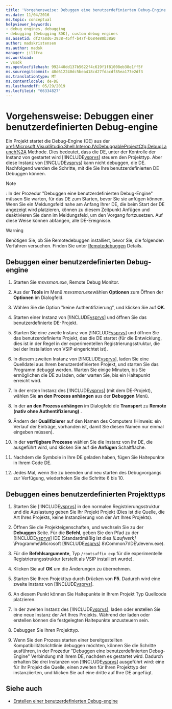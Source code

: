 ```yaml
---
title: 'Vorgehensweise: Debuggen eine benutzerdefinierten Debug-Engine | Microsoft-Dokumentation'
ms.date: 11/04/2016
ms.topic: conceptual
helpviewer_keywords:
- debug engines, debugging
- debugging [Debugging SDK], custom debug engines
ms.assetid: df27a8d6-3938-45ff-b47f-b684e80b38a0
author: madskristensen
ms.author: madsk
manager: jillfra
ms.workload:
- vssdk
ms.openlocfilehash: 992440dd137b5622f4c619f1f81008eb38e1ff5f
ms.sourcegitcommit: 40d612240dc5bea418cd27fdacdf85ea177e2df3
ms.translationtype: MT
ms.contentlocale: de-DE
ms.lasthandoff: 05/29/2019
ms.locfileid: "66334827"
---
```

# <a name="how-to-debug-a-custom-debug-engine"></a>Vorgehensweise: Debuggen einer benutzerdefinierten Debug-engine
Ein Projekt startet die Debug-Engine (DE) aus der <xref:Microsoft.VisualStudio.Shell.Interop.IVsDebuggableProjectCfg.DebugLaunch%2A> Methode. Dies bedeutet, dass die DE, unter der Kontrolle der Instanz von gestartet wird [!INCLUDE[vsprvs](../../code-quality/includes/vsprvs_md.md)] steuern den Projekttyp. Aber diese Instanz von [!INCLUDE[vsprvs](../../code-quality/includes/vsprvs_md.md)] kann nicht debuggen, die DE. Nachfolgend werden die Schritte, mit die Sie Ihre benutzerdefinierten DE Debuggen können.

> [!NOTE]
> :     In der Prozedur "Debuggen eine benutzerdefinierten Debug-Engine" müssen Sie warten, für das DE zum Starten, bevor Sie sie anfügen können. Wenn Sie ein Meldungsfeld nahe am Anfang Ihrer DE, die beim Start der DE angezeigt wird platzieren, können zu diesem Zeitpunkt Anfügen und deaktivieren Sie dann im Meldungsfeld, um den Vorgang fortzusetzen. Auf diese Weise können abfangen, alle DE-Ereignisse.

> [!WARNING]
> Benötigen Sie, ob Sie Remotedebuggen installiert, bevor Sie, die folgenden Verfahren versuchen. Finden Sie unter [Remotedebuggen](../../debugger/remote-debugging.md) Details.

## <a name="debug-a-custom-debug-engine"></a>Debuggen einer benutzerdefinierten Debug-engine

1. Starten Sie *msvsmon.exe*, Remote Debug Monitor.

2. Aus der **Tools** im Menü *msvsmon.exe*wählen **Optionen** zum Öffnen der **Optionen** im Dialogfeld.

3. Wählen Sie die Option "keine Authentifizierung", und klicken Sie auf **OK**.

4. Starten einer Instanz von [!INCLUDE[vsprvs](../../code-quality/includes/vsprvs_md.md)] und öffnen Sie das benutzerdefinierte DE-Projekt.

5. Starten Sie eine zweite Instanz von [!INCLUDE[vsprvs](../../code-quality/includes/vsprvs_md.md)] und öffnen Sie das benutzerdefinierte Projekt, das die DE startet (für die Entwicklung, dies ist in der Regel in der experimentellen Registrierungsstruktur, die bei der Installation von VSIP eingerichtet ist).

6. In diesem zweiten Instanz von [!INCLUDE[vsprvs](../../code-quality/includes/vsprvs_md.md)], laden Sie eine Quelldatei aus Ihrem benutzerdefinierten Projekt, und starten Sie das Programm debuggt werden. Warten Sie einige Minuten, bis Sie ermöglichen die DE zu laden, oder warten Sie, bis ein Haltepunkt erreicht wird.

7. In der ersten Instanz des [!INCLUDE[vsprvs](../../code-quality/includes/vsprvs_md.md)] (mit dem DE-Projekt), wählen Sie **an den Prozess anhängen** aus der **Debuggen** Menü.

8. In der **an den Prozess anhängen** im Dialogfeld die **Transport** zu **Remote (nativ ohne Authentifizierung)** .

9. Ändern der **Qualifizierer** auf den Namen des Computers (Hinweis: ein Verlauf der Einträge, vorhanden ist, damit Sie diesen Namen nur einmal eingeben müssen).

10. In der **verfügbare Prozesse** wählen Sie die Instanz von Ihr DE, die ausgeführt wird, und klicken Sie auf die **Anfügen** Schaltfläche.

11. Nachdem die Symbole in Ihre DE geladen haben, fügen Sie Haltepunkte in Ihrem Code DE.

12. Jedes Mal, wenn Sie zu beenden und neu starten des Debugvorgangs zur Verfügung, wiederholen Sie die Schritte 6 bis 10.

## <a name="debug-a-custom-project-type"></a>Debuggen eines benutzerdefinierten Projekttyps

1. Starten Sie [!INCLUDE[vsprvs](../../code-quality/includes/vsprvs_md.md)] in den normalen Registrierungsstruktur und die Auslastung geben Sie Ihr Projekt Projekt (Dies ist die Quelle, die Art Ihres Projekts, keine Instanziierung von der Art Ihres Projekts).

2. Öffnen Sie die Projekteigenschaften, und wechseln Sie zu der **Debuggen** Seite. Für die **Befehl**, geben Sie den Pfad zu der [!INCLUDE[vsprvs](../../code-quality/includes/vsprvs_md.md)] IDE (Standardmäßig ist dies *[Laufwerk]* \Programme\Microsoft [!INCLUDE[vsprvs](../../code-quality/includes/vsprvs_md.md)] 8\Common7\IDE\devenv.exe).

3. Für die **Befehlsargumente**, Typ `/rootsuffix exp` für die experimentelle Registrierungsstruktur (erstellt als VSIP installiert wurde).

4. Klicken Sie auf **OK** um die Änderungen zu übernehmen.

5. Starten Sie Ihren Projekttyp durch Drücken von **F5**. Dadurch wird eine zweite Instanz von [!INCLUDE[vsprvs](../../code-quality/includes/vsprvs_md.md)].

6. An diesem Punkt können Sie Haltepunkte in Ihrem Projekt Typ Quellcode platzieren.

7. In der zweiten Instanz des [!INCLUDE[vsprvs](../../code-quality/includes/vsprvs_md.md)], laden oder erstellen Sie eine neue Instanz der Art Ihres Projekts. Während der laden oder erstellen können die festgelegten Haltepunkte anzusteuern sein.

8. Debuggen Sie Ihren Projekttyp.

9. Wenn Sie den Prozess starten einer bereitgestellten Kompatibilitätsrichtlinie debuggen möchten, können Sie die Schritte ausführen, in der Prozedur "Debuggen eine benutzerdefinierten Debug-Engine" Verbindung mit Ihrem DE, nachdem es gestartet wird. Dadurch erhalten Sie drei Instanzen von [!INCLUDE[vsprvs](../../code-quality/includes/vsprvs_md.md)] ausgeführt wird: eine für Ihr Projekt die Quelle, einen zweiten für Ihren Projekttyp der instanziierten, und klicken Sie auf eine dritte auf Ihre DE angefügt.

## <a name="see-also"></a>Siehe auch
- [Erstellen einer benutzerdefinierten Debug-engine](../../extensibility/debugger/creating-a-custom-debug-engine.md)